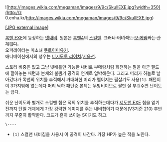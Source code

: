 ![http://images.wikia.com/megaman/images/9/9c/SkullEXE.jpg?width=350](http://z
0.enha.kr/http://images.wikia.com/megaman/images/9/9c/SkullEXE.jpg)

[[JPG external
image]](http://images.wikia.com/megaman/images/9/9c/SkullEXE.jpg)

[록맨 EXE](%EB%A1%9D%EB%A7%A8%20EXE.md)에 등장하는 [넷내비](%EB%84%B7%20%EB%82%B4%EB%B9%84.md). 원본은 [록맨4](%EB%A1%9D%EB%A7%A8%204.md)의 [스컬맨](%EC%8A%A4%EC%BB%AC%EB%A7%A8.md).
<del>그러니 이녀석도 [모 게임](%EC%8A%A4%EC%BB%AC%EA%B1%B8%EC%A6%88.md)와는 관계없다.</del>  
오퍼레이터는 미소녀 [쿠로이미유키](%EC%BF%A0%EB%A1%9C%EC%9D%B4%20%EB%AF%B8%EC%9C%A0%ED%82%A4.md).  
애니메이션에서의 성우는 [니시모토 리이치](%EB%8B%88%EC%8B%9C%EB%AA%A8%ED%86%A0%20%EB%A6%AC%EC%9D%B4%EC%B9%98.md)/[서윤선](%EC%84%9C%EC%9C%A4%EC%84%A0.md).

스토리 비중은 없고 그냥 넷배틀만 가능한 내비로 부메랑처럼 회전하는 팔을 아군 필드에 깔아놓는 패턴과 본체의 불뿜기 공격의 연계로
압박해온다. 그리고 머리가 하늘로 날아갔다가 록맨의 위치를 추적해서 거대화한 머리가 떨어지는 필살기도 사용`[1]`. 패턴이 이 3가지밖에
없는데다 머리 낙하 패턴중 본체는 무방비이므로 팔만 잘 부숴주면 난이도는 쉽다.

쉬운 난이도와 별개로 스컬맨 칩은 적의 위치를 추적하는데다가
[섀도맨.EXE](%EC%84%80%EB%8F%84%EB%A7%A8.EXE.md) 칩을 얻기 전까지 단일 개체에게 가장 강력한 데미지를
주는 내비칩이기 때문에(V3기준 210) 후반까지 꾸준히 활약한다. 코드가 흔히 쓰이는 S이기도 하고.

`\----`

  * `[1]` 스컬맨 내비칩을 사용시 이 공격이 나간다. 가장 HP가 높은 적을 노린다.

